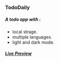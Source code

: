 ### TodoDaily

##### A todo app with :
- local strage.
- multiple languages.
- light and dark mode.

##### [Live Preview](https://mohamedelsaid72.github.io/TodoDaily/)  
